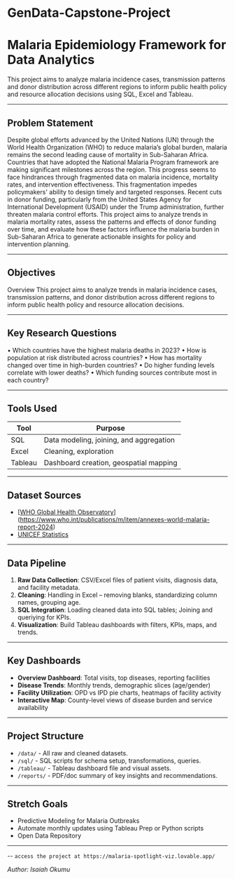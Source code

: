 # GenData-Capstone-Project

# Malaria Epidemiology Framework for Data Analytics

This project aims to analyze malaria incidence cases, transmission patterns and donor distribution across different regions to inform public health policy and resource allocation decisions using SQL, Excel and Tableau.

---
## Problem Statement
Despite global efforts advanced by the United Nations (UN) through the World Health Organization (WHO) to reduce malaria’s global burden, malaria remains the second leading cause of mortality in Sub-Saharan Africa. Countries that have adopted the National Malaria Program framework are making significant milestones across the region. This progress seems to face hindrances through fragmented data on malaria incidence, mortality rates, and intervention effectiveness. This fragmentation impedes policymakers' ability to design timely and targeted responses. Recent cuts in donor funding, particularly from the United States Agency for International Development (USAID) under the Trump administration, further threaten malaria control efforts. This project aims to analyze trends in malaria mortality rates, assess the patterns and effects of donor funding over time, and evaluate how these factors influence the malaria burden in Sub-Saharan Africa to generate actionable insights for policy and intervention planning.

---

## Objectives
Overview
This project aims to analyze trends in malaria incidence cases, transmission patterns, and donor distribution across different regions to inform public health policy and resource allocation decisions.

---
## Key Research Questions

• Which countries have the highest malaria deaths in 2023?
• How is population at risk distributed across countries?
• How has mortality changed over time in high-burden countries?
• Do higher funding levels correlate with lower deaths?
• Which funding sources contribute most in each country?

---
## Tools Used

| Tool    | Purpose                          |
|---------|----------------------------------|
| SQL     | Data modeling, joining, and aggregation |
| Excel   | Cleaning, exploration |
| Tableau | Dashboard creation, geospatial mapping |

---

## Dataset Sources

- [[WHO Global Health Observatory](https://www.who.int/data/gho)](https://www.who.int/publications/m/item/annexes-world-malaria-report-2024)
- [UNICEF Statistics](https://data.unicef.org)

---

## Data Pipeline

1. **Raw Data Collection**: CSV/Excel files of patient visits, diagnosis data, and facility metadata.
2. **Cleaning**: Handling in Excel – removing blanks, standardizing column names, grouping age.
3. **SQL Integration**: Loading cleaned data into SQL tables; Joining and queriying for KPIs.
4. **Visualization**: Build Tableau dashboards with filters, KPIs, maps, and trends.

---

## Key Dashboards

- **Overview Dashboard**: Total visits, top diseases, reporting facilities
- **Disease Trends**: Monthly trends, demographic slices (age/gender)
- **Facility Utilization**: OPD vs IPD pie charts, heatmaps of facility activity
- **Interactive Map**: County-level views of disease burden and service availability

---

## Project Structure

- `/data/` - All raw and cleaned datasets.
- `/sql/` - SQL scripts for schema setup, transformations, queries.
- `/tableau/` - Tableau dashboard file and visual assets.
- `/reports/` - PDF/doc summary of key insights and recommendations.

---

## Stretch Goals

- Predictive Modeling for Malaria Outbreaks
- Automate monthly updates using Tableau Prep or Python scripts
- Open Data Repository

---
-- `access the project at https://malaria-spotlight-viz.lovable.app/`

*Author: Isaiah Okumu*  
